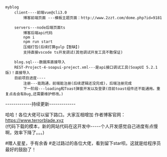     myblog
        client----前端vue@cli3.0    
            博客前端页面 ---模板主题页面：http://www.2zzt.com/dome.php?id=9181

        servers---node后端页面ts
            博客后端api代码
            npm i 
            npm run start
            压缩打包(后续打算gulp【暂缺】)
            支持直接vscode ts开发调试(其他调试开发工具不敢保证)

        blog.sql---数据库直接导入
        REST-Project-4-soapui-preject.xml---是api接口调试工具(SoapUI 5.2.1版)！直接导入
        目前项目进度----
            注册---能跑通，前端能注册(后续逻辑还没完成)，后端注册完成
            下一阶段---loading和Toast弹窗开发以及登录(目前toast组件还不能通用。重复点击会有Bug,还需要维护修改。)
            
-------------持续更新-------------

哈哈！各位大佬可以留下路口。大家互相增加
作者博客官网：https://www.terrorblade.xyz        
(代码下载的模本，新的网站代码在这开发中-----个人开发感觉自己进度有点慢啊，效率下降了。。。)

#赠人星星，手有余香
#走过路过的各位大佬，看到留下star呗。这就是给程序员最好的鼓励了！
